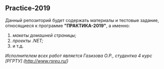 ## Practice-2019

Данный репозиторий будет содержать материалы и тестовые задание, относящиеся к программе **"ПРАКТИКА-2019"**, а именно:
1. *макеты домашней страницы;*
1. *проекты .NET;*
1. и т.д.

*Исполнителем всех работ является Газизова О.Р., студентка 4 курс [РГРТУ] (http://www.rsreu.ru/)*